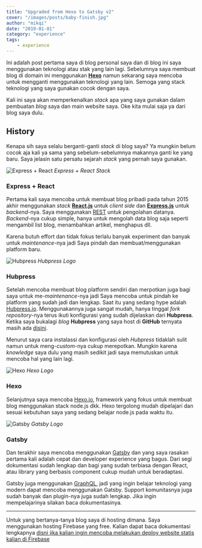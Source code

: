 ```yaml
---
title: "Upgraded from Hexo to Gatsby v2"
cover: "/images/posts/baby-finish.jpg"
author: "mikqi"
date: "2019-01-01"
category: "experience"
tags:
    - experience
---
```


Ini adalah post pertama saya di blog personal saya dan di blog ini saya menggunakan teknologi atau stak yang lain lagi. Sebelumnya saya membuat blog di domain ini menggunakan [**Hexo**](https://hexo.io/) namun sekarang saya mencoba untuk mengganti menggunakan teknologi yang lain. Semoga yang stack teknologi yang saya gunakan cocok dengan saya.

Kali ini saya akan memperkenalkan *stack* apa yang saya gunakan dalam pembuatan *blog* saya dan main website saya. Oke kita mulai saja ya dari blog saya dulu.

## History

Kenapa sih saya selalu berganti-ganti *stack* di blog saya? Ya mungkin belum cocok aja kali ya sama yang sebelum-sebelumnya makannya ganti ke yang baru. Saya jelasin satu persatu sejarah *stack* yang pernah saya gunakan.

![Express + React](https://cdn-images-1.medium.com/max/1200/1*j8DELPVuI_w8045sxmHQsA.png)
*Express + React Stack*

### Express + React

Pertama kali saya mencoba untuk membuat blog pribadi pada tahun 2015 akhir menggunakan *stack* [**React.js**](https://reactjs.org) untuk *client side* dan [**Express.js**](https://expressjs.com/) untuk *backend*-nya. Saya menggunakan [REST](https://www.codecademy.com/articles/what-is-rest) untuk pengolahan datanya. *Backend*-nya cukup simple, hanya untuk mengolah data blog saja seperti mengambil list blog, menambahkan artikel, menghapus dll.

Karena butuh effort dan tidak fokus terlalu banyak experiment dan banyak untuk *maintenance*-nya jadi Saya pindah dan membuat/menggunakan platform baru.

![Hubpress](https://avatars0.githubusercontent.com/u/9373039?s=200&v=4#forty-percent)
*Hubpress Logo*

### Hubpress

Setelah mencoba membuat blog platform sendiri dan merpotkan juga bagi saya untuk me-*maintenance*-nya jadi Saya mencoba untuk pindah ke platform yang sudah jadi dan lengkap. Saat itu yang sedang hype adalah [Hubpress.io](https://github.com/HubPress/hubpress.io). Menggunakannya juga sangat mudah, hanya tinggal *fork repository*-nya terus ikuti konfigurasi yang sudah dijelaskan dari **Hubpress**.
Ketika saya bukalagi *blog* **Hubpress** yang saya host di **GitHub** ternyata masih ada [disini](https://mikqi.github.io/blog).

Menurut saya cara instalassi dan konfigurasi oleh *Hubpress* tidaklah sulit namun untuk meng-*custom*-nya cukup merepotkan. Mungkin karena *knowledge* saya dulu yang masih sedikit jadi saya memutuskan untuk mencoba hal yang lain lagi.

![Hexo](https://pbs.twimg.com/profile_images/476729162707644418/mQZOTo9f.png#forty-percent)
*Hexo Logo*

### Hexo

Selanjutnya saya mencoba [Hexo.io](https://hexo.io/), framework yang fokus untuk membuat blog menggunakan stack node.js dkk. Hexo tergolong mudah dipelajari dan sesuai kebutuhan saya yang sedang belajar node.js pada waktu itu. 

![Gatsby](https://www.gatsbyjs.org/static/gatsby-icon-4a9773549091c227cd2eb82ccd9c5e3a.png#forty-percent)
*Gatsby Logo*

### Gatsby

Dan terakhir saya mencoba menggunakan [Gatsby](https://gatsbyjs.org) dan yang saya rasakan pertama kali adalah cepat dan developer experience yang bagus. Dari segi dokumentasi sudah lengkap dan bagi yang sudah terbiasa dengan React, atau library yang berbasis component cukup mudah untuk beradaptasi.

Gatsby juga menggunakan [GraphQL](https://graphql.org), jadi yang ingin belajar teknologi yang modern dapat mencoba menggunakan Gatsby. Support komunitasnya juga sudah banyak dan plugin-nya juga sudah lengkap. Jika ingin mempelajarinya silakan baca dokumentasinya.

---

Untuk yang bertanya-tanya blog saya di hosting dimana. Saya menggunakan hosting Firebase yang free. Kalian dapat baca dokumentasi lengkapnya [disni jika kalian ingin mencoba melakukan deploy website statis kalian di Firebase](https://firebase.google.com/docs/hosting/deploying)
